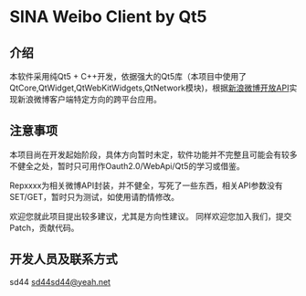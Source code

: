 SINA Weibo Client by Qt5
==========

介绍
----------
本软件采用纯Qt5 + C++开发，依据强大的Qt5库（本项目中使用了QtCore,QtWidget,QtWebKitWidgets,QtNetwork模块)，根据[新浪微博开放API](http://open.weibo.com)实现新浪微博客户端特定方向的跨平台应用。

注意事项
----------
本项目尚在开发起始阶段，具体方向暂时未定，软件功能并不完整且可能会有较多不健全之处，暂时只可用作Oauth2.0/WebApi/Qt5的学习或借鉴。

Repxxxx为相关微博API封装，并不健全，写死了一些东西，相关API参数没有SET/GET，暂时只为测试，如使用请酌情修改。

欢迎您就此项目提出较多建议，尤其是方向性建议。
同样欢迎您加入我们，提交Patch，贡献代码。

开发人员及联系方式
----------
sd44    <sd44sd44@yeah.net>

